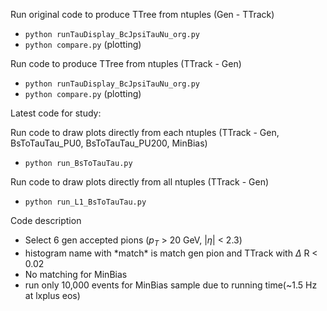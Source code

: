 Run original code to produce TTree from ntuples (Gen - TTrack)
- ```python runTauDisplay_BcJpsiTauNu_org.py```
- ```python compare.py``` (plotting)

Run code to produce TTree from ntuples (TTrack - Gen)
- ```python runTauDisplay_BcJpsiTauNu_org.py```
- ```python compare.py``` (plotting)


Latest code for study:

Run code to draw plots directly from each ntuples (TTrack - Gen, BsToTauTau_PU0, BsToTauTau_PU200, MinBias)
- ```python run_BsToTauTau.py```

Run code to draw plots directly from all ntuples (TTrack - Gen)
- ```python run_L1_BsToTauTau.py```

Code description
- Select 6 gen accepted pions ($p_T$ > 20 GeV, $|\eta|$ < 2.3)
- histogram name with \*match* is match gen pion and TTrack with $\Delta$ R < 0.02
- No matching for MinBias
- run only 10,000 events for MinBias sample due to running time(~1.5 Hz at lxplus eos)
